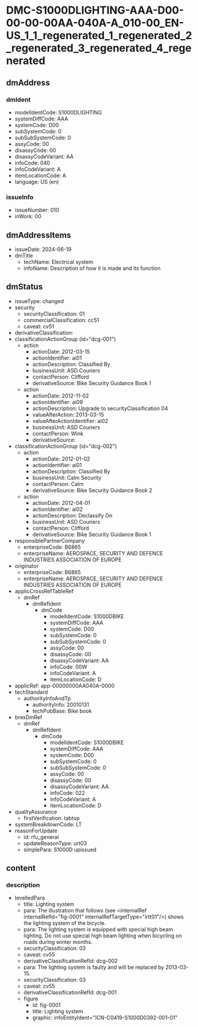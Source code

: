 # DMC-S1000DLIGHTING-AAA-D00-00-00-00AA-040A-A_010-00_EN-US_1_1_regenerated_1_regenerated_2_regenerated_3_regenerated_4_regenerated

## dmAddress

### dmIdent
* modelIdentCode: S1000DLIGHTING
* systemDiffCode: AAA
* systemCode: D00
* subSystemCode: 0
* subSubSystemCode: 0
* assyCode: 00
* disassyCode: 00
* disassyCodeVariant: AA
* infoCode: 040
* infoCodeVariant: A
* itemLocationCode: A
* language: US (en)

### issueInfo
* issueNumber: 010
* inWork: 00

## dmAddressItems
* issueDate: 2024-06-19
* dmTitle
    * techName: Electrical system
    * infoName: Description of how it is made and its function

## dmStatus

* issueType: changed
* security
    * securityClassification: 01
    * commercialClassification: cc51
    * caveat: cv51
* derivativeClassification: 
* classificationActionGroup (id="dcg-001")
    * action
        * actionDate: 2012-03-15
        * actionIdentifier: ai01
        * actionDescription: Classified By
        * businessUnit: ASD Couriers
        * contactPerson: Clifford
        * derivativeSource: Bike Security Guidance Book 1
    * action
        * actionDate: 2012-11-02
        * actionIdentifier: ai09
        * actionDescription: Upgrade to securityClassification 04
        * valueAfterAction: 2013-03-15
        * valueAfterActionIdentifier: ai02
        * businessUnit: ASD Couriers
        * contactPerson: Wink
        * derivativeSource: 
* classificationActionGroup (id="dcg-002")
    * action
        * actionDate: 2012-01-02
        * actionIdentifier: ai01
        * actionDescription: Classified By
        * businessUnit: Calm Security
        * contactPerson: Calm
        * derivativeSource: Bike Security Guidance Book 2
    * action
        * actionDate: 2012-04-01
        * actionIdentifier: ai02
        * actionDescription: Declassify On
        * businessUnit: ASD Couriers
        * contactPerson: Clifford
        * derivativeSource: Bike Security Guidance Book 1
* responsiblePartnerCompany
    * enterpriseCode: B6865
    * enterpriseName: AEROSPACE, SECURITY AND DEFENCE INDUSTRIES ASSOCIATION OF EUROPE
* originator
    * enterpriseCode: B6865
    * enterpriseName: AEROSPACE, SECURITY AND DEFENCE INDUSTRIES ASSOCIATION OF EUROPE
* applicCrossRefTableRef
    * dmRef
        * dmRefIdent
            * dmCode
                * modelIdentCode: S1000DBIKE
                * systemDiffCode: AAA
                * systemCode: D00
                * subSystemCode: 0
                * subSubSystemCode: 0
                * assyCode: 00
                * disassyCode: 00
                * disassyCodeVariant: AA
                * infoCode: 00W
                * infoCodeVariant: A
                * itemLocationCode: D
* applicRef: app-00000000AA040A-0000
* techStandard
    * authorityInfoAndTp
        * authorityInfo: 20010131
        * techPubBase: Bike book
* brexDmRef
    * dmRef
        * dmRefIdent
            * dmCode
                * modelIdentCode: S1000DBIKE
                * systemDiffCode: AAA
                * systemCode: D00
                * subSystemCode: 0
                * subSubSystemCode: 0
                * assyCode: 00
                * disassyCode: 00
                * disassyCodeVariant: AA
                * infoCode: 022
                * infoCodeVariant: A
                * itemLocationCode: D
* qualityAssurance
    * firstVerification: tabtop
* systemBreakdownCode: LT
* reasonForUpdate
    * id: rfu_general
    * updateReasonType: urt03
    * simplePara: S1000D upissued

## content

### description
* levelledPara
    * title: Lighting system
    * para: The illustration that follows (see &lt;internalRef internalRefId="fig-0001" internalRefTargetType="irtt01"/&gt;) shows the lighting system of the bicycle.
    * para: The lighting system is equipped with special high beam lighting. Do not use special high beam lighting when bicycling on roads during winter months.
    * securityClassification: 03
    * caveat: cv55
    * derivativeClassificationRefId: dcg-002
    * para: The lighting system is faulty and will be replaced by 2013-03-15.
    * securityClassification: 03
    * caveat: cv55
    * derivativeClassificationRefId: dcg-001
    * figure
        * id: fig-0001
        * title: Lighting system
        * graphic: infoEntityIdent="ICN-C0419-S1000D0392-001-01"